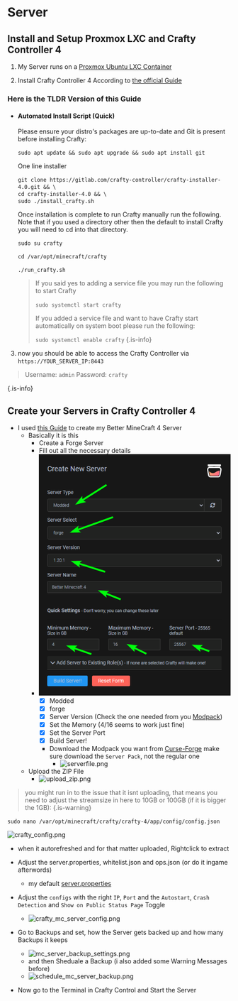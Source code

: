 # Server

## Install and Setup Proxmox LXC and Crafty Controller 4

1. My Server runs on a [Proxmox Ubuntu LXC Container](/home/Proxmox)

2. Install Crafty Controller 4 According to [the official Guide](https://docs.craftycontrol.com/pages/getting-started/installation/linux/)

### Here is the TLDR Version of this Guide

* #### Automated Install Script (Quick)

	Please ensure your distro's packages are up-to-date and Git is present before installing Crafty:
	````
	sudo apt update && sudo apt upgrade && sudo apt install git
	````

	One line installer

	```git
	git clone https://gitlab.com/crafty-controller/crafty-installer-4.0.git && \ 
	cd crafty-installer-4.0 && \ 
	sudo ./install_crafty.sh
	```

	Once installation is complete to run Crafty manually run the following. Note that if you used a directory other then the default to install Crafty you will need to cd into that directory.

	````
	sudo su crafty
	````

	````
	cd /var/opt/minecraft/crafty
	````

	````
	./run_crafty.sh
	````


	> If you said yes to adding a service file you may run the following to start Crafty
	> 
	> `sudo systemctl start crafty`
	> 
	> If you added a service file and want to have Crafty start automatically on system boot please run the following:
	> 
	> `sudo systemctl enable crafty`
	{.is-info}

3. now you should be able to access the Crafty Controller via `https://YOUR_SERVER_IP:8443`
> Username: `admin`
> Password: `crafty`
> 
{.is-info}

## Create your Servers in Crafty Controller 4

* I used [this Guide](https://www.youtube.com/watch?v=hrIDMx4Leng) to create my Better MineCraft 4 Server
  	* Basically it is this
    	* Create a Forge Server
      * Fill out all the necessary details
      * ![/images/screengrabs/mc_server_create_new_server.png](/images/screengrabs/mc_server_create_new_server.png)
      	- [x] Modded
        - [x] forge
        - [x] Server Version (Check the one needed from you [Modpack](https://www.curseforge.com/minecraft/modpacks/better-mc-forge-bmc4))
        - [x] Set the Memory (4/16 seems to work just fine)
        - [x] Set the Server Port
        - [x] Build Server!
		* Download the Modpack you want from [Curse-Forge](https://www.curseforge.com/minecraft/search?page=1&pageSize=20&sortType=2&class=modpacks) make sure download the `Server Pack`, not the regular one
			* ![serverfile.png](/serverfile.png)
    * Upload the ZIP File
    	* ![upload_zip.png](/upload_zip.png)
> you might run in to the issue that it isnt uploading, that means you need to adjust the streamsize in here to 10GB or 100GB (if it is bigger the 1GB): 
{.is-warning}

```
sudo nano /var/opt/minecraft/crafty/crafty-4/app/config/config.json
```
![crafty_config.png](/crafty_config.png)

* when it autorefreshed and for that matter uploaded, Rightclick to extract
* Adjust the server.properties, whitelist.json and ops.json (or do it ingame afterwords)
	* my default [server.properties](/home/Minecraft/Server/server)

* Adjust the `configs` with the right `IP`, `Port` and the `Autostart`, `Crash Detection` and `Show on Public Status Page` Toggle
	* ![crafty_mc_server_config.png](/crafty_mc_server_config.png)
* Go to Backups and set, how the Server gets backed up and how many Backups it keeps
	* ![mc_server_backup_settings.png](/mc_server_backup_settings.png)
  * and then Sheduale a Backup (i also added some Warning Messages before)
  * ![schedule_mc_server_backup.png](/schedule_mc_server_backup.png)
* Now go to the Terminal in Crafty Control and Start the Server
